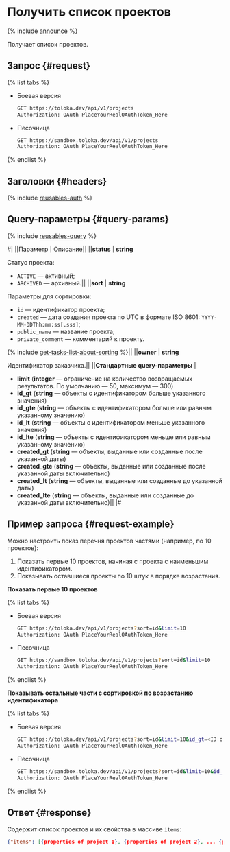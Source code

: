 # Получить список проектов

{% include [announce](../_includes/announce.md) %}

Получает список проектов.

## Запрос {#request}

{% list tabs %}

- Боевая версия

    ```bash
    GET https://toloka.dev/api/v1/projects
    Authorization: OAuth PlaceYourRealOAuthToken_Here
    ```

- Песочница

    ```bash
    GET https://sandbox.toloka.dev/api/v1/projects
    Authorization: OAuth PlaceYourRealOAuthToken_Here
    ```

{% endlist %}

## Заголовки {#headers}

{% include [reusables-auth](../_includes/reusables/id-reusables/auth.md) %}

## Query-параметры {#query-params}

{% include [reusables-query](../_includes/reusables/id-reusables/query.md) %}

#|
||Параметр | Описание||
||**status** | **string**

Статус проекта:

- `ACTIVE` — активный;
- `ARCHIVED` — архивный.||
||**sort** | **string**

Параметры для сортировки:

- `id` — идентификатор проекта;
- `created` — дата создания проекта по UTC в формате ISO 8601: `YYYY-MM-DDThh:mm:ss[.sss]`;
- `public_name` — название проекта;
- `private_comment` — комментарий к проекту.

{% include [get-tasks-list-about-sorting](../_includes/concepts/get-tasks-list/id-get-tasks-list/about-sorting.md) %}||
||**owner** | **string**

Идентификатор заказчика.||
||**Стандартные query-параметры** |
- **limit** (**integer** — ограничение на количество возвращаемых результатов. По умолчанию — 50, максимум — 300)
- **id_gt** (**string** — объекты с идентификатором больше указанного значения)
- **id_gte** (**string** — объекты с идентификатором больше или равным указанному значению)
- **id_lt** (**string** — объекты с идентификатором меньше указанного значения)
- **id_lte** (**string** — объекты с идентификатором меньше или равным указанному значению)
- **created_gt** (**string** — объекты, выданные или созданные после указанной даты)
- **created_gte** (**string** — объекты, выданные или созданные после указанной даты включительно)
- **created_lt** (**string** — объекты, выданные или созданные до указанной даты)
- **created_lte** (**string** — объекты, выданные или созданные до указанной даты включительно)||
|#

## Пример запроса {#request-example}

Можно настроить показ перечня проектов частями (например, по 10 проектов):

1. Показать первые 10 проектов, начиная с проекта с наименьшим идентификатором.
1. Показывать оставшиеся проекты по 10 штук в порядке возрастания.

**Показать первые 10 проектов**

{% list tabs %}

- Боевая версия

    ```bash
    GET https://toloka.dev/api/v1/projects?sort=id&limit=10
    Authorization: OAuth PlaceYourRealOAuthToken_Here
    ```

- Песочница

    ```bash
    GET https://sandbox.toloka.dev/api/v1/projects?sort=id&limit=10
    Authorization: OAuth PlaceYourRealOAuthToken_Here
    ```

{% endlist %}

**Показывать остальные части с сортировкой по возрастанию идентификатора**

{% list tabs %}

- Боевая версия

    ```bash
    GET https://toloka.dev/api/v1/projects?sort=id&limit=10&id_gt=<ID of the last project from the previous response>
    Authorization: OAuth PlaceYourRealOAuthToken_Here
    ```

- Песочница

    ```bash
    GET https://sandbox.toloka.dev/api/v1/projects?sort=id&limit=10&id_gt=<id of the last project from the previous response>
    Authorization: OAuth PlaceYourRealOAuthToken_Here
    ```

{% endlist %}

## Ответ {#response}

Содержит список проектов и их свойства в массиве `items`:

```json
{"items": [{properties of project 1}, {properties of project 2}, ... {properties of project n}], "has_more": false}
```